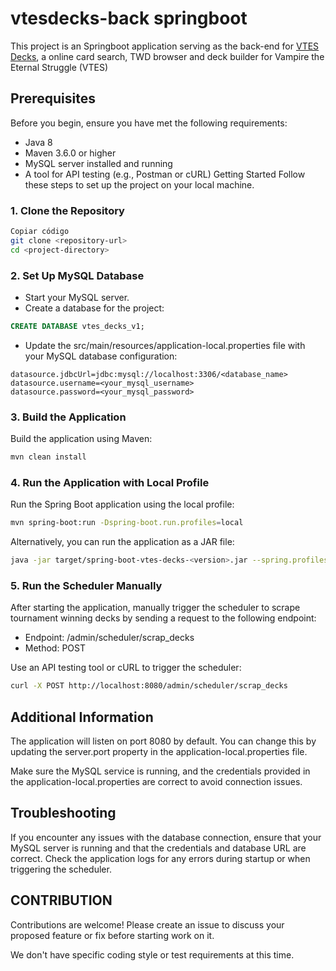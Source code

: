 # vtesdecks-back springboot

This project is an Springboot application serving as the back-end for [VTES Decks](vtesdecks.com), a online card search,
TWD browser and deck builder for Vampire the Eternal Struggle (VTES)

## Prerequisites

Before you begin, ensure you have met the following requirements:

- Java 8
- Maven 3.6.0 or higher
- MySQL server installed and running
- A tool for API testing (e.g., Postman or cURL)
  Getting Started
  Follow these steps to set up the project on your local machine.

### 1. Clone the Repository

```bash
Copiar código
git clone <repository-url>
cd <project-directory>
```

### 2. Set Up MySQL Database

- Start your MySQL server.
- Create a database for the project:

```sql 
CREATE DATABASE vtes_decks_v1;
````

- Update the src/main/resources/application-local.properties file with your MySQL database configuration:

```properties
datasource.jdbcUrl=jdbc:mysql://localhost:3306/<database_name>
datasource.username=<your_mysql_username>
datasource.password=<your_mysql_password>
```

### 3. Build the Application

Build the application using Maven:

```bash
mvn clean install
```

### 4. Run the Application with Local Profile

Run the Spring Boot application using the local profile:

```bash
mvn spring-boot:run -Dspring-boot.run.profiles=local
```

Alternatively, you can run the application as a JAR file:

```bash
java -jar target/spring-boot-vtes-decks-<version>.jar --spring.profiles.active=local
```

### 5. Run the Scheduler Manually

After starting the application, manually trigger the scheduler to scrape tournament winning decks by sending a request
to the following endpoint:

- Endpoint: /admin/scheduler/scrap_decks
- Method: POST

Use an API testing tool or cURL to trigger the scheduler:

```bash
curl -X POST http://localhost:8080/admin/scheduler/scrap_decks
```

## Additional Information

The application will listen on port 8080 by default. You can change this by updating the server.port property in the
application-local.properties file.

Make sure the MySQL service is running, and the credentials provided in the application-local.properties are correct to
avoid connection issues.

## Troubleshooting

If you encounter any issues with the database connection, ensure that your MySQL server is running and that the
credentials and database URL are correct.
Check the application logs for any errors during startup or when triggering the scheduler.

## CONTRIBUTION

Contributions are welcome! Please create an issue to discuss your proposed feature or fix before starting work on it.

We don't have specific coding style or test requirements at this time.
